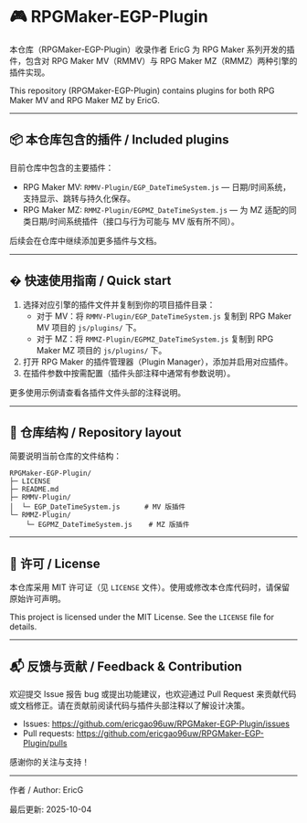 # 🎮 RPGMaker-EGP-Plugin

本仓库（RPGMaker-EGP-Plugin）收录作者 EricG 为 RPG Maker 系列开发的插件，包含对 RPG Maker MV（RMMV）与 RPG Maker MZ（RMMZ）两种引擎的插件实现。

This repository (RPGMaker-EGP-Plugin) contains plugins for both RPG Maker MV and RPG Maker MZ by EricG.

---

## 📦 本仓库包含的插件 / Included plugins

目前仓库中包含的主要插件：

- RPG Maker MV: `RMMV-Plugin/EGP_DateTimeSystem.js` — 日期/时间系统，支持显示、跳转与持久化保存。
- RPG Maker MZ: `RMMZ-Plugin/EGPMZ_DateTimeSystem.js` — 为 MZ 适配的同类日期/时间系统插件（接口与行为可能与 MV 版有所不同）。

后续会在仓库中继续添加更多插件与文档。

---

## � 快速使用指南 / Quick start

1. 选择对应引擎的插件文件并复制到你的项目插件目录：
	- 对于 MV：将 `RMMV-Plugin/EGP_DateTimeSystem.js` 复制到 RPG Maker MV 项目的 `js/plugins/` 下。
	- 对于 MZ：将 `RMMZ-Plugin/EGPMZ_DateTimeSystem.js` 复制到 RPG Maker MZ 项目的 `js/plugins/` 下。
2. 打开 RPG Maker 的插件管理器（Plugin Manager），添加并启用对应插件。
3. 在插件参数中按需配置（插件头部注释中通常有参数说明）。

更多使用示例请查看各插件文件头部的注释说明。

---

## 📁 仓库结构 / Repository layout

简要说明当前仓库的文件结构：

```
RPGMaker-EGP-Plugin/
├─ LICENSE
├─ README.md
├─ RMMV-Plugin/
│  └─ EGP_DateTimeSystem.js      # MV 版插件
└─ RMMZ-Plugin/
	└─ EGPMZ_DateTimeSystem.js    # MZ 版插件
```

---

## 📄 许可 / License

本仓库采用 MIT 许可证（见 `LICENSE` 文件）。使用或修改本仓库代码时，请保留原始许可声明。

This project is licensed under the MIT License. See the `LICENSE` file for details.

---

## 📬 反馈与贡献 / Feedback & Contribution

欢迎提交 Issue 报告 bug 或提出功能建议，也欢迎通过 Pull Request 来贡献代码或文档修正。请在贡献前阅读代码与插件头部注释以了解设计决策。

- Issues: https://github.com/ericgao96uw/RPGMaker-EGP-Plugin/issues
- Pull requests: https://github.com/ericgao96uw/RPGMaker-EGP-Plugin/pulls

感谢你的关注与支持！

---

作者 / Author: EricG

最后更新: 2025-10-04

